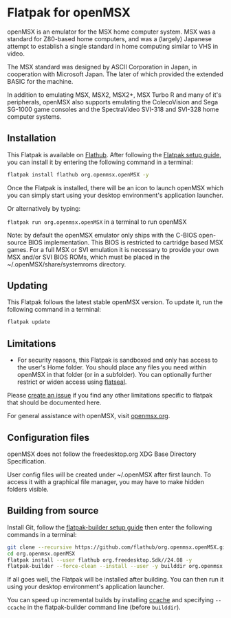 # Flatpak for openMSX

openMSX is an emulator for the MSX home computer system. MSX was a standard for
Z80-based home computers, and was a (largely) Japanese attempt to establish
a single standard in home computing similar to VHS in video.

The MSX standard was designed by ASCII Corporation in Japan, in cooperation
with Microsoft Japan. The later of which provided the extended BASIC
for the machine.

In addition to emulating MSX, MSX2, MSX2+, MSX Turbo R and many of it's
peripherals, openMSX also supports emulating the ColecoVision and Sega SG-1000
game consoles and the SpectraVideo SVI-318 and SVI-328 home computer systems.

## Installation

This Flatpak is available on [Flathub](https://flathub.org/apps/details/org.openmsx.openMSX).
After following the [Flatpak setup guide](https://flatpak.org/setup/), you can install it by entering the following
command in a terminal:

```bash
flatpak install flathub org.openmsx.openMSX -y
```

Once the Flatpak is installed, there will be an icon to launch openMSX
which you can simply start using your desktop environment's application launcher.

Or alternatively by typing:

`flatpak run org.openmsx.openMSX` in a terminal to run openMSX

Note: by default the openMSX emulator only ships with the C-BIOS open-source
BIOS implementation. This BIOS is restricted to cartridge based MSX games. For
a full MSX or SVI emulation it is necessary to provide your own MSX and/or SVI
BIOS ROMs, which must be placed in the ~/.openMSX/share/systemroms directory.

## Updating

This Flatpak follows the latest stable openMSX version.
To update it, run the following command in a terminal:

```bash
flatpak update
```

## Limitations

- For security reasons, this Flatpak is sandboxed and only has access to the
  user's Home folder. You should place any files you need within openMSX in
  that folder (or in a subfolder). You can optionally further restrict or
  widen access using [flatseal](https://flathub.org/apps/details/com.github.tchx84.Flatseal).

Please [create an issue](https://github.com/flathub/org.openmsx.openMSX/issues/new) if you find any other limitations specific to flatpak that
should be documented here.

For general assistance with openMSX, visit [openmsx.org](https://openmsx.org).
## Configuration files

openMSX does not follow the freedesktop.org XDG Base Directory Specification.

User config files will be created under ~/.openMSX after first launch.
To access it with a graphical file manager, you may have to make hidden folders visible.

## Building from source

Install Git, follow the [flatpak-builder setup guide](https://docs.flatpak.org/en/latest/first-build.html) then enter the following commands in a terminal:

```bash
git clone --recursive https://github.com/flathub/org.openmsx.openMSX.git
cd org.openmsx.openMSX
flatpak install --user flathub org.freedesktop.Sdk//24.08 -y
flatpak-builder --force-clean --install --user -y builddir org.openmsx.openMSX.yaml
```

If all goes well, the Flatpak will be installed after building. You can then
run it using your desktop environment's application launcher.

You can speed up incremental builds by installing [ccache](https://ccache.dev/)
and specifying `--ccache` in the flatpak-builder command line (before `builddir`).
